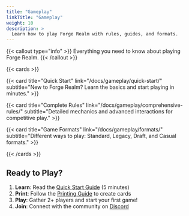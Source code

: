 ```yaml
---
title: "Gameplay"
linkTitle: "Gameplay"
weight: 10
description: >
  Learn how to play Forge Realm with rules, guides, and formats.
---
```


{{< callout type="info" >}} Everything you need to know about playing Forge
Realm. {{< /callout >}}

{{< cards >}}

{{< card title="Quick Start" link="/docs/gameplay/quick-start/" subtitle="New to Forge Realm? Learn the basics and start playing in minutes." >}}

{{< card title="Complete Rules" link="/docs/gameplay/comprehensive-rules/" subtitle="Detailed mechanics and advanced interactions for competitive play." >}}

{{< card title="Game Formats" link="/docs/gameplay/formats/" subtitle="Different ways to play: Standard, Legacy, Draft, and Casual formats." >}}

{{< /cards >}}

## Ready to Play?

1. **Learn**: Read the [Quick Start Guide](quick-start/) (5 minutes)
2. **Print**: Follow the [Printing Guide](/docs/printing/home-printing-guide/)
   to create cards
3. **Play**: Gather 2+ players and start your first game!
4. **Join**: Connect with the community on
   [Discord](https://discord.gg/KQTY8DfY)
